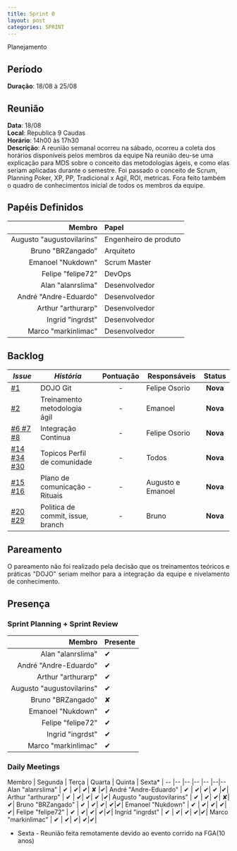 ```yaml
---
title: Sprint 0
layout: post
categories: SPRINT
---
```

Planejamento

## Período

**Duração**: 18/08 à 25/08

## Reunião

<b>Data</b>: 18/08 <br/>
<b>Local</b>: Republica 9 Caudas<br/>
<b>Horário</b>: 14h00 às 17h30<br/>
<b>Descrição</b>: A reunião semanal ocorreu na sábado, ocorreu a coleta dos horários disponíveis pelos membros da equipe Na reunião deu-se uma explicação para MDS sobre o conceito das metodologias ágeis, e como elas seriam aplicadas durante o semestre. Foi passado o conceito de Scrum, Planning Poker, XP, PP, Tradicional x Agil, ROI, metricas. Fora feito também o quadro de conhecimentos inicial de todos os membros da equipe.

## Papéis Definidos

|Membro|Papel|
|-:|:-|
|Augusto "augustovilarins" | Engenheiro de produto|
|Bruno "BRZangado" | Arquiteto|
|Emanoel "Nukdown" | Scrum Master|
|Felipe "felipe72" | DevOps|  
|Alan "alanrslima" | Desenvolvedor|
|André "Andre-Eduardo" | Desenvolvedor|
|Arthur "arthurarp" | Desenvolvedor|
|Ingrid "ingrdst" | Desenvolvedor|
|Marco "markinlimac" | Desenvolvedor|



## Backlog

| *Issue* | ***História*** | **Pontuação** | **Responsáveis** | **Status** |
| ------ | ------------ |     :---:     |  ---------------- | :---:  |
| [#1](https://github.com/fga-eps-mds/2018.2-GamesBI/issues/1) | DOJO Git |     -    |  Felipe Osorio | **Nova**  |
| [#2](https://github.com/fga-eps-mds/2018.2-GamesBI/issues/2) | Treinamento metodologia ágil |     -    |  Emanoel | **Nova**  |
| [#6](https://github.com/fga-eps-mds/2018.2-GamesBI/issues/6)[ #7](https://github.com/fga-eps-mds/2018.2-GamesBI/issues/7)[ #8](https://github.com/fga-eps-mds/2018.2-GamesBI/issues/8) | Integração Continua |     -    |  Felipe Osorio | **Nova**  |
|[#14 ](https://github.com/fga-eps-mds/2018.2-GamesBI/issues/14)[#34](https://github.com/fga-eps-mds/2018.2-GamesBI/issues/34)[ #30](https://github.com/fga-eps-mds/2018.2-GamesBI/issues/30) | Topicos Perfil de comunidade |     -    |  Todos  | **Nova**  |
| [#15](https://github.com/fga-eps-mds/2018.2-GamesBI/issues/15)[ #16](https://github.com/fga-eps-mds/2018.2-GamesBI/issues/16) | Plano de comunicação - Rituais |     -    |  Augusto e Emanoel  | **Nova**  |
|[#20](https://github.com/fga-eps-mds/2018.2-GamesBI/issues/20)[  #29](https://github.com/fga-eps-mds/2018.2-GamesBI/issues/29) | Politica de commit, issue, branch |     -    |  Bruno  | **Nova**  |

## Pareamento

<p align = "justify"> O pareamento não foi realizado pela decisão que os treinamentos teóricos e práticas "DOJO" seriam melhor para a integração da equipe e nivelamento de conhecimento.</p>

## Presença
### Sprint Planning + Sprint Review

Membro | Presente
---:|:---
Alan "alanrslima" | &#10004; |
André "Andre-Eduardo" | &#10004; |
Arthur "arthurarp" |&#10004; |
Augusto "augustovilarins" | &#10004; |
Bruno "BRZangado" | &#x2718;
Emanoel "Nukdown" | &#10004; |
Felipe "felipe72" | &#10004; |
Ingrid "ingrdst" | &#10004; |
Marco "markinlimac" | &#10004; |

### Daily Meetings


Membro | Segunda | Terça | Quarta | Quinta | Sexta* |
-- |-- |-- |-- |-- |--|--
Alan "alanrslima" | &#10004; | &#10004;| &#10004;| &#x2718; |&#10004;|
André "Andre-Eduardo" | &#10004; | &#10004;| &#10004;| &#10004; |&#10004;|
Arthur "arthurarp" | &#10004; | &#10004;| &#10004;| &#10004; |&#10004;|
Augusto "augustovilarins" | &#10004; | &#10004;| &#10004;| &#x2718;|&#10004;|
Bruno "BRZangado" | &#10004; | &#10004;| &#10004;| &#10004;|&#10004;|
Emanoel "Nukdown" | &#10004; | &#10004;| &#10004;| &#10004;|&#10004;|
Felipe "felipe72" | &#10004; | &#10004;| &#10004;| &#10004;|&#10004;|
Ingrid "ingrdst" | &#10004; | &#10004;| &#10004;| &#10004;|&#10004;|
Marco "markinlimac" | &#10004; | &#10004;| &#10004;| &#10004;|&#10004;|



* Sexta -  Reunião feita remotamente devido ao evento corrido na FGA(10 anos)
